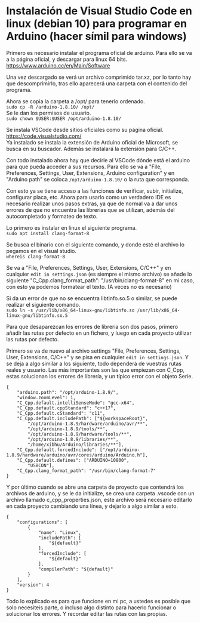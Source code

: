 
# Instalación de Visual Studio Code en linux (debian 10) para programar en Arduino (hacer símil para windows)

Primero es necesario instalar el programa oficial de arduino. Para ello se va a la página oficial, y descargar para linux 64 bits. https://www.arduino.cc/en/Main/Software

Una vez descargado se verá un archivo comprimido tar.xz, por lo tanto hay que descomprimirlo, tras ello aparecerá una carpeta con el contenido del programa.

Ahora se copia la carpeta a /opt/ para tenerlo ordenado.  
`sudo cp -R /arduino-1.8.10/ /opt/`  
Se le dan los permisos de usuario.  
`sudo chown $USER:$USER /opt/arduino-1.8.10/`

Se instala VSCode desde sitios oficiales como su página oficial. https://code.visualstudio.com/  
Ya instalado se instala la extensión de Arduino oficial de Microsoft, se busca en su buscador. Además se instalará la extensión para C/C++.

Con todo instalado ahora hay que decirle al VSCode dónde está el arduino para que pueda acceder a sus recursos. Para ello se va a "File, Preferences, Settings, User, Extensions, Arduino configuration" y en "Arduino path" se coloca `/opt/arduino-1.8.10/` o la ruta que corresponda.

Con esto ya se tiene acceso a las funciones de verificar, subir, initialize, configurar placa, etc. Ahora para usarlo como un verdadero IDE es necesario realizar unos pasos extras, ya que de normal va a dar unos errores de que no encuentra las librerias que se utilizan, además del autocompletado y formateo de texto.

Lo primero es instalar en linux el siguiente programa.  
`sudo apt install clang-format-8`

Se busca el binario con el siguiente comando, y donde esté el archivo lo pegamos en el visual studio.  
`whereis clang-format-8`

Se va a "File, Preferences, Settings, User, Extensions, C/C++" y en cualquier `edit in settings.json` (es siempre el mismo archivo) se añade lo siguiente "C_Cpp.clang_format_path": "/usr/bin/clang-format-8" en mi caso, con esto ya podemos formatear el texto. (A veces no es necesario)

Si da un error de que no se encuentra libtinfo.so.5 o similar, se puede realizar el siguiente comando.  
`sudo ln -s /usr/lib/x86_64-linux-gnu/libtinfo.so /usr/lib/x86_64-linux-gnu/libtinfo.so.5`

Para que desaparezcan los errores de libreria son dos pasos, primero añadir las rutas por defecto en un fichero, y luego en cada proyecto utilizar las rutas por defecto.

Primero se va de nuevo al archivo settings "File, Preferences, Settings, User, Extensions, C/C++" y se pisa en cualquier `edit in settings.json`. Y se deja a algo similar a los siguiente, todo dependerá de vuestras rutas reales y usuario. Las más importantes son las que empiezan con C_Cpp, estas solucionan los errores de librería, y un típico error con el objeto Serie.

```
{
    "arduino.path": "/opt/arduino-1.8.9/",
    "window.zoomLevel": 1,
    "C_Cpp.default.intelliSenseMode": "gcc-x64",
    "C_Cpp.default.cppStandard": "c++17",
    "C_Cpp.default.cStandard": "c11",
    "C_Cpp.default.includePath": ["${workspaceRoot}",
        "/opt/arduino-1.8.9/hardware/arduino/avr/**",
        "/opt/arduino-1.8.9/tools/**",
        "/opt/arduino-1.8.9/hardware/tools/**",
        "/opt/arduino-1.8.9/libraries/**",
        "/home/xibhu/Arduino/libraries/**"],
    "C_Cpp.default.forcedInclude": ["/opt/arduino-1.8.9/hardware/arduino/avr/cores/arduino/Arduino.h"],
    "C_Cpp.default.defines": ["ARDUINO=10800",
        "USBCON"],
    "C_Cpp.clang_format_path": "/usr/bin/clang-format-7"
}
```

Y por último cuando se abre una carpeta de proyecto que contendrá los archivos de arduino, y se le da initialize, se crea una carpeta .vscode con un archivo llamado c_cpp_properties.json, este archivo será necesario editarlo en cada proyecto cambiando una línea, y dejarlo a algo similar a esto.

```
{
    "configurations": [
        {
            "name": "Linux",
            "includePath": [
                "${default}"
            ],
            "forcedInclude": [
                "${default}"
            ],
            "compilerPath": "${default}"
        }
    ],
    "version": 4
}
```

Todo lo explicado es para que funcione en mi pc, a ustedes es posible que solo necesiteis parte, o incluso algo distinto para hacerlo funcionar o solucionar los errores. Y recordar editar las rutas con las propias.
